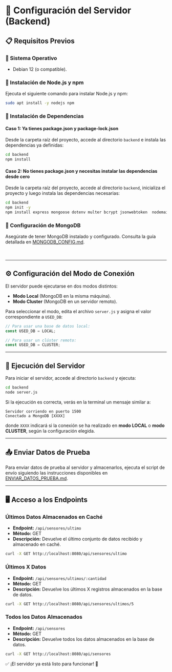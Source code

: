 # 📌 Configuración del Servidor (Backend)

## 📋 Requisitos Previos
### 🔹 Sistema Operativo
- Debian 12 (o compatible).

### 🔹 Instalación de Node.js y npm
Ejecuta el siguiente comando para instalar Node.js y npm:
```sh
sudo apt install -y nodejs npm
```

### 🔹 Instalación de Dependencias

#### Caso 1: Ya tienes package.json y package-lock.json
Desde la carpeta raíz del proyecto, accede al directorio `backend` e instala las dependencias ya definidas:
```sh
cd backend
npm install
```

#### Caso 2: No tienes package.json y necesitas instalar las dependencias desde cero
Desde la carpeta raíz del proyecto, accede al directorio `backend`, inicializa el proyecto y luego instala las dependencias necesarias:
```sh
cd backend
npm init -y
npm install express mongoose dotenv multer bcrypt jsonwebtoken  nodemailer
```

### 🔹 Configuración de MongoDB
Asegúrate de tener MongoDB instalado y configurado. Consulta la guía detallada en [MONGODB_CONFIG.md](./MONGODB_CONFIG.md).<br><br><br>

---

## ⚙️ Configuración del Modo de Conexión
El servidor puede ejecutarse en dos modos distintos:
- **Modo Local** (MongoDB en la misma máquina).
- **Modo Cluster** (MongoDB en un servidor remoto).

Para seleccionar el modo, edita el archivo `server.js` y asigna el valor correspondiente a `USED_DB`:
```js
// Para usar una base de datos local:
const USED_DB = LOCAL;

// Para usar un clúster remoto:
const USED_DB = CLUSTER;
```

---

## 🚀 Ejecución del Servidor

Para iniciar el servidor, accede al directorio `backend` y ejecuta:
```sh
cd backend
node server.js
```

Si la ejecución es correcta, verás en la terminal un mensaje similar a:
```
Servidor corriendo en puerto 1500
Conectado a MongoDB [XXXX]
```
donde `XXXX` indicará si la conexión se ha realizado en **modo LOCAL** o **modo CLUSTER**, según la configuración elegida.

---

## 📤 Enviar Datos de Prueba

Para enviar datos de prueba al servidor y almacenarlos, ejecuta el script de envío siguiendo las instrucciones disponibles en [ENVIAR_DATOS_PRUEBA.md](../scripts/ENVIAR_DATOS_PRUEBA.md).

---

## 🖥️ Acceso a los Endpoints

### Últimos Datos Almacenados en Caché
- **Endpoint:** `/api/sensores/ultimo`  
- **Método:** GET  
- **Descripción:** Devuelve el último conjunto de datos recibido y almacenado en caché.
```sh
curl -X GET http://localhost:8080/api/sensores/ultimo
```

### Últimos X Datos
- **Endpoint:** `/api/sensores/ultimos/:cantidad`  
- **Método:** GET  
- **Descripción:** Devuelve los últimos X registros almacenados en la base de datos.
```sh
curl -X GET http://localhost:8080/api/sensores/ultimos/5
```

### Todos los Datos Almacenados
- **Endpoint:** `/api/sensores`  
- **Método:** GET  
- **Descripción:** Devuelve todos los datos almacenados en la base de datos.
```sh
curl -X GET http://localhost:8080/api/sensores
```

✅ ¡El servidor ya está listo para funcionar! 🎯
